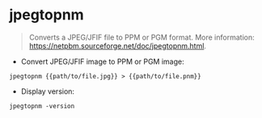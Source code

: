# jpegtopnm

> Converts a JPEG/JFIF file to PPM or PGM format.
> More information: <https://netpbm.sourceforge.net/doc/jpegtopnm.html>.

- Convert JPEG/JFIF image to PPM or PGM image:

`jpegtopnm {{path/to/file.jpg}} > {{path/to/file.pnm}}`

- Display version:

`jpegtopnm -version`
